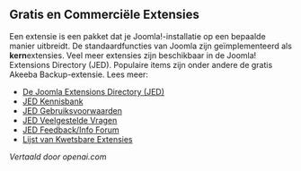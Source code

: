 <!-- Filename: Free_and_Commercial_extensions / Display title: De Joomla Extensions Directory  -->

## Gratis en Commerciële Extensies

Een extensie is een pakket dat je Joomla!-installatie op een bepaalde manier uitbreidt. De standaardfuncties van Joomla zijn geïmplementeerd als **kern**extensies. Veel meer extensies zijn beschikbaar in de Joomla! Extensions Directory (JED). Populaire items zijn onder andere de gratis Akeeba Backup-extensie. Lees meer:

- [De Joomla Extensions Directory (JED)](https://extensions.joomla.org)
- [JED Kennisbank](https://extensions.joomla.org/support/knowledgebase)
- [JED Gebruiksvoorwaarden](https://extensions.joomla.org/community/terms-of-service/)
- [JED Veelgestelde Vragen](https://docs.joomla.org/Special:MyLanguage/Joomla!_Extension_Directory_FAQs)
- [JED Feedback/Info Forum](https://forum.joomla.org/viewforum.php?f=262)
- [Lijst van Kwetsbare Extensies](http://vel.joomla.org/)

*Vertaald door openai.com*

